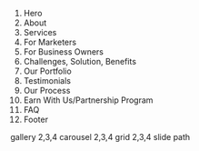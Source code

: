 1.  Hero
2.  About
3.  Services
4.  For Marketers
5.  For Business Owners
6.  Challenges, Solution, Benefits
7.  Our Portfolio
8.  Testimonials
9.  Our Process
10. Earn With Us/Partnership Program
11. FAQ
12. Footer

gallery 2,3,4
carousel 2,3,4
grid 2,3,4
slide
path
